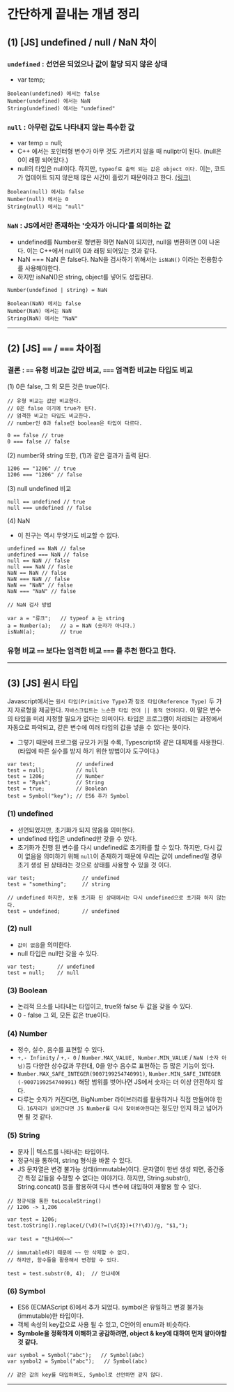 # 간단하게 끝내는 개념 정리 
## (1) [JS] undefined / null / NaN 차이

### `undefined` : 선언은 되었으나 값이 할당 되지 않은 상태
- var temp;
```
Boolean(undefined) 에서는 false
Number(undefined) 에서는 NaN
String(undefined) 에서는 "undefined"
```

### `null` : 아무런 값도 나타내지 않는 특수한 값
- var temp = null;
- C++ 에서는 포인터형 변수가 아무 것도 가르키지 않을 때 nullptr이 된다. (null은 0이 래핑 되어있다.)
- null의 타입은 null이다. 하지만, `typeof로 출력 되는 값은 object 이다.` 이는, 코드가 업데이트 되지 않은채 많은 시간이 흘렀기 때문이라고 한다. [(링크)](https://2ality.com/2013/10/typeof-null.html)
```
Boolean(null) 에서는 false
Number(null) 에서는 0
String(null) 에서는 "null"
```

### `NaN` : JS에서만 존재하는 '숫자가 아니다'를 의미하는 값
- undefined를 Number로 형변환 하면 NaN이 되지만, null을 변환하면 0이 나온다. 이는 C++에서 null이 0과 래핑 되어있는 것과 같다.
- NaN === NaN 은 false다. NaN을 검사하기 위해서는 `isNaN()` 이라는 전용함수를 사용해야한다.
- 하지만 isNaN()은 string, object를 넣어도 성립된다.
```
Number(undefined | string) = NaN

Boolean(NaN) 에서는 false
Number(NaN) 에서는 NaN
String(NaN) 에서는 "NaN"
```


---
## (2) [JS] `==` / `===` 차이점

### 결론 : `==` 유형 비교는 값만 비교, `===` 엄격한 비교는 타입도 비교

(1) 0은 false, 그 외 모든 것은 true이다.

```
// 유형 비교는 값만 비교한다.
// 0은 false 이기에 true가 된다.
// 엄격한 비교는 타입도 비교한다.
// number인 0과 false인 boolean은 타입이 다르다.

0 == false // true
0 === false // false
```

(2) number와 string 또한, (1)과 같은 결과가 출력 된다.

```
1206 == "1206" // true
1206 === "1206" // false
```

(3) null undefined 비교

```
null == undefined // true
null === undefined // false
```

(4) NaN
- 이 친구는 역시 무엇가도 비교할 수 없다.


```
undefined == NaN // false
undefined === NaN // false
null == NaN // false
null === NaN // fasle
NaN == NaN // false
NaN === NaN // false
NaN == "NaN" // false
NaN === "NaN" // false
```
```
// NaN 검사 방법

var a = "류크";   // typeof a 는 string
a = Number(a);   // a = NaN (숫자가 아니다.)
isNaN(a);        // true
```

### 유형 비교 `==` 보다는 엄격한 비교 `===` 를 추천 한다고 한다.
---
## (3) [JS] 원시 타입
Javascript에서는 `원시 타입(Primitive Type)`과 `참조 타입(Reference Type)` 두 가지 자료형을 제공한다. `자바스크립트는 느슨한 타입 언어 || 동적 언어이다.` 이 말은 변수의 타입을 미리 지정할 필요가 없다는 의미이다. 타입은 프로그램이 처리되는 과정에서 자동으로 파악되고, 같은 변수에 여러 타입의 값을 넣을 수 있다는 뜻이다.

- 그렇기 때문에 프로그램 규모가 커질 수록, Typescript와 같은 대체제를 사용한다. (타입에 따른 실수를 방지 하기 위한 방법이자 도구이다.)

```
var test;             // undefined
test = null;          // null    
test = 1206;          // Number
test = "Ryuk";        // String
test = true;          // Boolean
test = Symbol("key"); // ES6 추가 Symbol
```

### (1) undefined
- 선언되었지만, 초기화가 되지 않음을 의미한다.
- undefined 타입은 undefined만 갖을 수 있다. 
- 초기화가 진행 된 변수를 다시 undefined로 초기화를 할 수 있다. 하지만, 다시 값이 없음을 의미하기 위해 `null`이 존재하기 때문에 우리는 값이 undefined일 경우 초기 생성 된 상태라는 것으로 상태를 사용할 수 있을 것 이다.

```
var test;               // undefined
test = "something";     // string

// undefined 하지만, 보통 초기화 된 상태에서는 다시 undefined으로 초기화 하지 않는다.
test = undefined;       // undefined
```

### (2) null
- `값이 없음`을 의미한다.
- null 타입은 null만 갖을 수 있다.

```
var test;       // undefined
test = null;    // null
```

### (3) Boolean
- 논리적 요소를 나타내는 타입이고, true와 false 두 값을 갖을 수 있다.
- 0 - false 그 외, 모든 값은 true이다.

### (4) Number
- 정수, 실수, 음수를 표현할 수 있다.
- `+,- Infinity` / `+,- 0` / `Number.MAX_VALUE, Number.MIN_VALUE` / `NaN (숫자 아님)`등 다양한 상수값과 무한대, 0을 양수 음수로 표현하는 등 많은 기능이 있다.
- `Number.MAX_SAFE_INTEGER(9007199254740991)`, `Number.MIN_SAFE_INTEGER (-9007199254740991)` 해당 범위를 벗어나면 JS에서 숫자는 더 이상 안전하지 않다.
- 다루는 숫자가 커진다면, BigNumber 라이브러리를 활용하거나 직접 만들어야 한다. `16자리가 넘어간다면 JS Number를 다시 찾아봐야한다`는 정도만 인지 하고 넘어가면 될 것 같다.

### (5) String
- 문자 || 텍스트를 나타내는 타입이다.
- 정규식을 통하여, string 형식을 바꿀 수 있다.
- JS 문자열은 변경 불가능 상태(immutable)이다. 문자열이 한번 생성 되면, 중간중간 특정 값들을 수정할 수 없다는 이야기다. 하지만, String.substr(), String.concat() 등을 활용하여 다시 변수에 대입하여 재활용 할 수 있다.

```
// 정규식을 통한 toLocaleString()
// 1206 -> 1,206

var test = 1206;
test.toString().replace(/(\d)(?=(\d{3})+(?!\d))/g, "$1,");
```
```
var test = "안냐세여~~"

// immutable하기 때문에 ~~ 만 삭제할 수 없다.
// 하지만, 함수들을 활용해서 변경할 수 있다.

test = test.substr(0, 4);  // 안냐세여
```

### (6) Symbol
- ES6 (ECMAScript 6)에서 추가 되었다. symbol은 유일하고 변경 불가능(immutable)한 타입이다.
- 객체 속성의 key값으로 사용 될 수 있고, C언어의 enum과 비슷하다.
- **Symbole을 정확하게 이해하고 공감하려면, object & key에 대하여 먼저 알아야할 것 같다.**
```
var symbol = Symbol("abc");   // Symbol(abc)
var symbol2 = Symbol("abc");   // Symbol(abc)

// 같은 값의 key를 대입하여도, Symbol로 선언하면 같지 않다.
```
---
